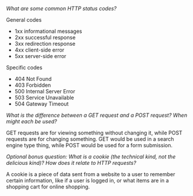 *What are some common HTTP status codes?*

General codes
* 1xx informational messages
* 2xx successful response
* 3xx redirection response
* 4xx client-side error
* 5xx server-side error

Specific codes
* 404 Not Found
* 403 Forbidden
* 500 Internal Server Error
* 503 Service Unavailable
* 504 Gateway Timeout

*What is the difference between a GET request and a POST request? When might each be used?*

GET requests are for viewing something without changing it, while POST requests are for changing something. GET would be used in a search engine type thing, while POST would be used for a form submission.

*Optional bonus question: What is a cookie (the technical kind, not the delicious kind)? How does it relate to HTTP requests?*

A cookie is a piece of data sent from a website to a user to remember certain information, like if a user is logged in, or what items are in a shopping cart for online shopping.
